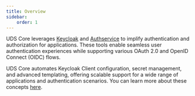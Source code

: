 ```yaml
---
title: Overview
sidebar:
    order: 1
---
```


UDS Core leverages [Keycloak](https://www.keycloak.org/) and [Authservice](https://github.com/istio-ecosystem/authservice) to implify authentication and authorization for applications. These tools enable seamless user authentication experiences while supporting various OAuth 2.0 and OpenID Connect (OIDC) flows.

UDS Core automates Keycloak Client configuration, secret management, and advanced templating, offering scalable support for a wide range of applications and authentication scenarios. You can learn more about these concepts [here](/reference/uds-core/idam/uds-identity-config-overview/).